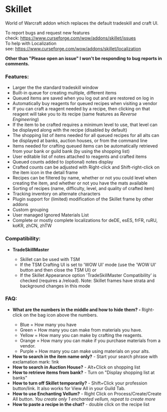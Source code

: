 # Skillet
World of Warcraft addon which replaces the default tradeskill and craft UI.
<p>To report bugs and request new features check:&nbsp;<a href="https://www.curseforge.com/wow/addons/skillet/issues">https://www.curseforge.com/wow/addons/skillet/issues</a><br/>
To help with Localization see:&nbsp;<a href="https://www.curseforge.com/wow/addons/skillet/localization">https://www.curseforge.com/wow/addons/skillet/localization</a></p>
<p><strong>Other than "Please open an issue" I won't be responding to bug reports in comments.</strong></p>
<h3><strong>Features:</strong></h3>
<ul>
<li>Larger the the standard tradeskill window</li>
<li>Built-in queue for creating multiple, different items</li>
<li>Queued items are saved when you log out and are restored on log in</li>
<li>Automatically buy reagents for queued recipes when visiting a vendor</li>
<li>If you can craft a reagent needed by a recipe, then clicking on that reagent will take you to its recipe (same features as <em>Reverse Engineering</em>)</li>
<li>If the item to be crafted requires a minimum level to use, that level can be displayed along with the recipe (disabled by default)</li>
<li>The shopping list of items needed for all queued recipes for all alts can be displayed at banks, auction houses, or from the command line</li>
<li>Items needed for crafting queued items can be automatically retrieved from your bank or guild bank (by using the shopping list)</li>
<li>User editable list of notes attached to reagents and crafted items</li>
<li>Queued counts added to (optional) notes display</li>
<li>Crafted counts can be adjusted with Right-click and Shift-right-click on the item icon in the detail frame</li>
<li>Recipes can be filtered by name, whether or not you could level when creating the item, and whether or not you have the mats available</li>
<li>Sorting of recipes (name, difficulty, level, and quality of crafted item)</li>
<li>Tracking inventory on alternate characters</li>
<li>Plugin support for (limited) modification of the Skillet frame by other addons</li>
<li>Custom grouping</li>
<li>User managed Ignored Materials List</li>
<li>Complete or mostly complete localizations for deDE, esES, frFR, ruRU, koKR, zhCN, zhTW</li>
</ul>
<h3><strong>Compatibility:</strong></h3>
<ul>
<li><strong>TradeSkillMaster</strong></li>
<ul>
<li>Skillet can be used with TSM</li>
<li>If the TSM Crafting UI is set to 'WOW UI' mode (use the 'WOW UI' button and then close the TSM UI) or</li>
<li>If the Skillet Appearance option 'TradeSkillMaster Compatibility' is checked (requires a /reload). Note: Skillet frames have strata and background changes in this mode</li>
</ul>
</ul>
<h3><strong>FAQ:</strong></h3>
<ul>
<li><strong>What are the numbers in the middle and how to hide them? -&nbsp;</strong>Right-click on the bag icon above the numbers.</li>
<ul>
<li>Blue = How many you have</li>
<li>Green = How many you can make from materials you have.</li>
<li>Yellow = How many you can make by crafting the reagents.</li>
<li>Orange = How many you can make if you purchase materials from a vendor.</li>
<li>Purple = How many you can make using materials on your alts.</li>
</ul>
<li><strong>How to search in the item name only?</strong> - Start your search phrase with exclamation mark: !ink</li>
<li><strong>How to search in Auction House?</strong> - Alt+Click on shopping list</li>
<li><strong>How to retrieve items from bank?</strong> - Turn on "Display shopping list at banks"</li>
<li><strong>How to turn off Skillet temporarily?</strong> - Shift+Click your profession button/link. It also works for View All in your Guild Tab.</li>
<li><strong>How to use Enchanting Vellum?</strong> - Right Click on Process/Create/Create All button. <em>You create only 1 enchanted vellum, repeat to create more</em></li>
<li><strong>How to paste a recipe in the chat?</strong> - double click on the recipe list</li>
</ul>
</ul>
